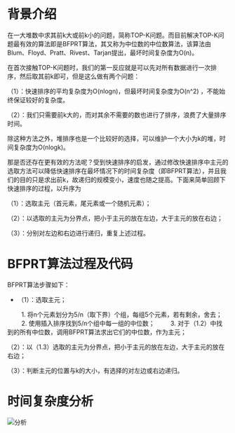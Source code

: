 # 背景介绍

在一大堆数中求其前k大或前k小的问题，简称TOP-K问题。而目前解决TOP-K问题最有效的算法即是BFPRT算法，其又称为中位数的中位数算法，该算法由Blum、Floyd、Pratt、Rivest、Tarjan提出，最坏时间复杂度为O(n)。

在首次接触TOP-K问题时，我们的第一反应就是可以先对所有数据进行一次排序，然后取其前k即可，但是这么做有两个问题：

（1）：快速排序的平均复杂度为O(nlogn)，但最坏时间复杂度为O(n^2) ，不能始终保证较好的复杂度。

（2）：我们只需要前k大的，而对其余不需要的数也进行了排序，浪费了大量排序时间。

除这种方法之外，堆排序也是一个比较好的选择，可以维护一个大小为k的堆，时间复杂度为O(nlogk)。

那是否还存在更有效的方法呢？受到快速排序的启发，通过修改快速排序中主元的选取方法可以降低快速排序在最坏情况下的时间复杂度（即BFPRT算法），并且我们的目的只是求出前k，故递归的规模变小，速度也随之提高。下面来简单回顾下快速排序的过程，以升序为

（1）：选取主元（首元素，尾元素或一个随机元素）；

（2）：以选取的主元为分界点，把小于主元的放在左边，大于主元的放在右边；

（3）：分别对左边和右边进行递归，重复上述过程。


# BFPRT算法过程及代码
BFPRT算法步骤如下：
- （1）：选取主元；

     1. 将n个元素划分为5/n（取下界）个组，每组5个元素，若有剩余，舍去；
     2. 使用插入排序找到5/n个组中每一组的中位数；
     3. 对于（1.2）中找到的所有中位数，调用BFPRT算法求出它们的中位数，作为主元；

（2）：以（1.3）选取的主元为分界点，把小于主元的放在左边，大于主元的放在右边；

（3）：判断主元的位置与k的大小，有选择的对左边或右边递归。

# 时间复杂度分析

![分析](../src/image/bfprt.png)


